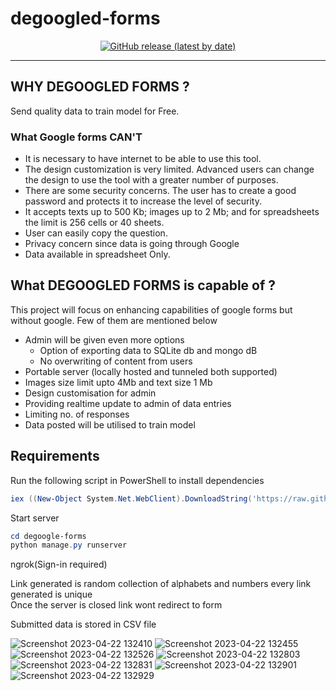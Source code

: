 # degoogled-forms

<p align="center">
<a href="https://t.me/ytdlgui"><img alt="GitHub release (latest by date)" src="https://user-images.githubusercontent.com/55890376/217606750-837dbd35-bf7d-463c-b5f1-1df793293201.png"></a>
</p>

---

## WHY DEGOOGLED FORMS ?
Send quality data to train model for Free.<br>

### What Google forms **CAN'T**
- It is necessary to have internet to be able to use this tool.
- The design customization  is very limited. Advanced users can change the design to use the tool with a greater number of purposes.
- There are some security concerns. The user has to create a good password and protects it to increase the level of security.
- It accepts texts up to 500 Kb; images up to 2 Mb; and for spreadsheets the limit is 256 cells or 40 sheets.
- User can easily copy the question.
- Privacy concern since data is going through Google
- Data available in spreadsheet Only.

## What DEGOOGLED FORMS is capable of ?
This project will focus on enhancing capabilities of google forms but without google. Few of them are mentioned below<br>
- Admin will be given even more options
  - Option of exporting data to SQLite db and mongo dB
  - No overwriting of content from users
- Portable server (locally hosted and tunneled both supported)
- Images size limit upto 4Mb and text size 1 Mb
- Design customisation for admin
- Providing realtime update to admin of data entries
- Limiting no. of responses
- Data posted will be utilised to train model

## Requirements
Run the following script in PowerShell to install dependencies
```powershell
iex ((New-Object System.Net.WebClient).DownloadString('https://raw.githubusercontent.com/sourabhkv/degoogle-forms/main/req_installer.ps1'))
```

Start server
```powershell
cd degoogle-forms
python manage.py runserver
```

ngrok(Sign-in required)

Link generated is random collection of alphabets and numbers every link generated is unique<br>
Once the server is closed link wont redirect to form



Submitted data is stored in CSV file<br>

![Screenshot 2023-04-22 132410](https://user-images.githubusercontent.com/55890376/233771262-ebe9048b-d7f3-4322-aa53-fd090c6642fc.png)
![Screenshot 2023-04-22 132455](https://user-images.githubusercontent.com/55890376/233771266-df468958-3547-4d42-a348-2f6dacd6e6f6.png)
![Screenshot 2023-04-22 132526](https://user-images.githubusercontent.com/55890376/233771267-6016eb4d-cf4a-409c-a919-3e006d22c751.png)
![Screenshot 2023-04-22 132803](https://user-images.githubusercontent.com/55890376/233771269-d54c2d1e-821c-481b-8a99-91da1bc4afa2.png)
![Screenshot 2023-04-22 132831](https://user-images.githubusercontent.com/55890376/233771270-24a4e725-9f87-4581-a5bf-216546f50651.png)
![Screenshot 2023-04-22 132901](https://user-images.githubusercontent.com/55890376/233771271-86decb8d-87d2-4d9f-ba59-7acb42826739.png)
![Screenshot 2023-04-22 132929](https://user-images.githubusercontent.com/55890376/233771272-26f24ddf-dd9f-46aa-8c50-f321553145bd.png)
